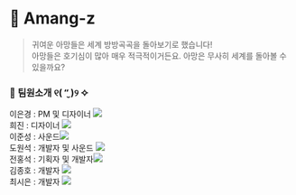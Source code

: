 # 🌺 Amang-z
> 귀여운 아망들은 세계 방방곡곡을 돌아보기로 했습니다!    
아망들은 호기심이 많아 매우 적극적이거든요. 아망은 무사히 세계를 돌아볼 수 있을까요? 

### 👥 <b>팀원소개 ୧( “̮ )୨ ✧</b>
이은경 : PM 및 디자이너 <a href="https://github.com/naaaaxx"><img src="https://img.shields.io/badge/
atotoa-181717?style=flat-square&logo=github&logoColor=white"/></a>    
희진 : 디자이너 <a href="https://github.com/heejin75"><img src="https://img.shields.io/badge/
heejin75-181717?style=flat-square&logo=github&logoColor=white"/></a>     
이준성 : 사운드<a href="https://github.com/
Dobless"><img src="https://img.shields.io/badge/
Dobless-181717?style=flat-square&logo=github&logoColor=white"/></a>   
도원석 : 개발자 및 사운드 <a href="https://github.com/
donasensei"><img src="https://img.shields.io/badge/
donasensei-181717?style=flat-square&logo=github&logoColor=white"/></a>   
전홍석 : 기획자 및 개발자<a href="https://github.com/
PHILEM0N"><img src="https://img.shields.io/badge/
PHILEM0N-181717?style=flat-square&logo=github&logoColor=white"/></a>   
김종호 : 개발자 <a href="https://github.com/hohojlike"><img src="https://img.shields.io/badge/hohojlike-181717?style=flat-square&logo=github&logoColor=white"/></a>   
최시은 : 개발자 <a href="https://github.com/szun8"><img src="https://img.shields.io/badge/szun8-181717?style=flat-square&logo=github&logoColor=white"/></a>  